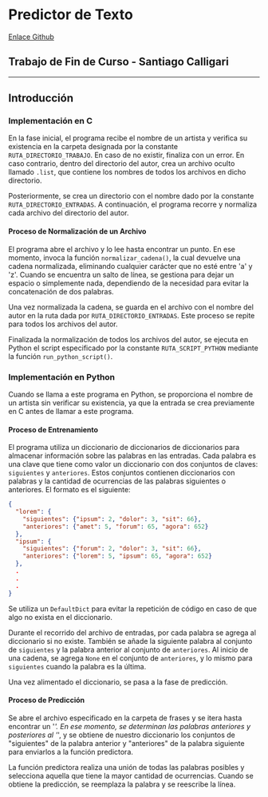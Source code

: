 # Predictor de Texto
<a href="https://www.github.com/santiagoCalligari/ProgII">Enlace Github</a>

## Trabajo de Fin de Curso - Santiago Calligari

---

## Introducción

### Implementación en C

En la fase inicial, el programa recibe el nombre de un artista y verifica su existencia en la carpeta designada por la constante `RUTA_DIRECTORIO_TRABAJO`. En caso de no existir, finaliza con un error. En caso contrario, dentro del directorio del autor, crea un archivo oculto llamado `.list`, que contiene los nombres de todos los archivos en dicho directorio.

Posteriormente, se crea un directorio con el nombre dado por la constante `RUTA_DIRECTORIO_ENTRADAS`. A continuación, el programa recorre y normaliza cada archivo del directorio del autor.

#### Proceso de Normalización de un Archivo

El programa abre el archivo y lo lee hasta encontrar un punto. En ese momento, invoca la función `normalizar_cadena()`, la cual devuelve una cadena normalizada, eliminando cualquier carácter que no esté entre 'a' y 'z'. Cuando se encuentra un salto de línea, se gestiona para dejar un espacio o simplemente nada, dependiendo de la necesidad para evitar la concatenación de dos palabras.

Una vez normalizada la cadena, se guarda en el archivo con el nombre del autor en la ruta dada por `RUTA_DIRECTORIO_ENTRADAS`. Este proceso se repite para todos los archivos del autor.

Finalizada la normalización de todos los archivos del autor, se ejecuta en Python el script especificado por la constante `RUTA_SCRIPT_PYTHON` mediante la función `run_python_script()`.

### Implementación en Python

Cuando se llama a este programa en Python, se proporciona el nombre de un artista sin verificar su existencia, ya que la entrada se crea previamente en C antes de llamar a este programa.

#### Proceso de Entrenamiento

El programa utiliza un diccionario de diccionarios de diccionarios para almacenar información sobre las palabras en las entradas. Cada palabra es una clave que tiene como valor un diccionario con dos conjuntos de claves: `siguientes` y `anteriores`. Estos conjuntos contienen diccionarios con palabras y la cantidad de ocurrencias de las palabras siguientes o anteriores. El formato es el siguiente:
```json
{
  "lorem": {
    "siguientes": {"ipsum": 2, "dolor": 3, "sit": 66},
    "anteriores": {"amet": 5, "forum": 65, "agora": 652}
  },
  "ipsum": {
    "siguientes": {"forum": 2, "dolor": 3, "sit": 66},
    "anteriores": {"lorem": 5, "ipsum": 65, "agora": 652}
  },
  .
  .
  .
}
```

Se utiliza un `DefaultDict` para evitar la repetición de código en caso de que algo no exista en el diccionario.

Durante el recorrido del archivo de entradas, por cada palabra se agrega al diccionario si no existe. También se añade la siguiente palabra al conjunto de `siguientes` y la palabra anterior al conjunto de `anteriores`. Al inicio de una cadena, se agrega `None` en el conjunto de `anteriores`, y lo mismo para `siguientes` cuando la palabra es la última.

Una vez alimentado el diccionario, se pasa a la fase de predicción.

#### Proceso de Predicción

Se abre el archivo especificado en la carpeta de frases y se itera hasta encontrar un '_'. En ese momento, se determinan las palabras anteriores y posteriores al '_', y se obtiene de nuestro diccionario los conjuntos de "siguientes" de la palabra anterior y "anteriores" de la palabra siguiente para enviarlos a la función predictora.

La función predictora realiza una unión de todas las palabras posibles y selecciona aquella que tiene la mayor cantidad de ocurrencias. Cuando se obtiene la predicción, se reemplaza la palabra y se reescribe la línea.
